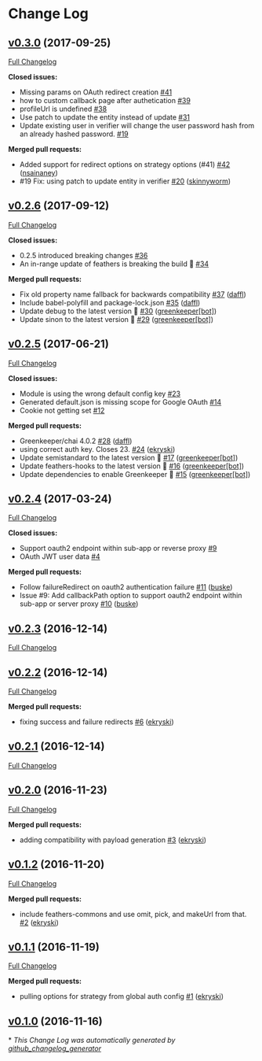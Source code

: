 # Change Log

## [v0.3.0](https://github.com/feathersjs/feathers-authentication-oauth2/tree/v0.3.0) (2017-09-25)
[Full Changelog](https://github.com/feathersjs/feathers-authentication-oauth2/compare/v0.2.6...v0.3.0)

**Closed issues:**

- Missing params on OAuth redirect creation [\#41](https://github.com/feathersjs/feathers-authentication-oauth2/issues/41)
- how to custom callback page after authetication [\#39](https://github.com/feathersjs/feathers-authentication-oauth2/issues/39)
- profileUrl is undefined [\#38](https://github.com/feathersjs/feathers-authentication-oauth2/issues/38)
- Use patch to update the entity instead of update [\#31](https://github.com/feathersjs/feathers-authentication-oauth2/issues/31)
- Update existing user in verifier will change the user password hash from an already hashed password. [\#19](https://github.com/feathersjs/feathers-authentication-oauth2/issues/19)

**Merged pull requests:**

- Added support for redirect options on strategy options \(\#41\) [\#42](https://github.com/feathersjs/feathers-authentication-oauth2/pull/42) ([nsainaney](https://github.com/nsainaney))
- \#19 Fix: using patch to update entity in verifier [\#20](https://github.com/feathersjs/feathers-authentication-oauth2/pull/20) ([skinnyworm](https://github.com/skinnyworm))

## [v0.2.6](https://github.com/feathersjs/feathers-authentication-oauth2/tree/v0.2.6) (2017-09-12)
[Full Changelog](https://github.com/feathersjs/feathers-authentication-oauth2/compare/v0.2.5...v0.2.6)

**Closed issues:**

- 0.2.5 introduced breaking changes [\#36](https://github.com/feathersjs/feathers-authentication-oauth2/issues/36)
- An in-range update of feathers is breaking the build 🚨 [\#34](https://github.com/feathersjs/feathers-authentication-oauth2/issues/34)

**Merged pull requests:**

- Fix old property name fallback for backwards compatibility [\#37](https://github.com/feathersjs/feathers-authentication-oauth2/pull/37) ([daffl](https://github.com/daffl))
- Include babel-polyfill and package-lock.json [\#35](https://github.com/feathersjs/feathers-authentication-oauth2/pull/35) ([daffl](https://github.com/daffl))
- Update debug to the latest version 🚀 [\#30](https://github.com/feathersjs/feathers-authentication-oauth2/pull/30) ([greenkeeper[bot]](https://github.com/apps/greenkeeper))
- Update sinon to the latest version 🚀 [\#29](https://github.com/feathersjs/feathers-authentication-oauth2/pull/29) ([greenkeeper[bot]](https://github.com/apps/greenkeeper))

## [v0.2.5](https://github.com/feathersjs/feathers-authentication-oauth2/tree/v0.2.5) (2017-06-21)
[Full Changelog](https://github.com/feathersjs/feathers-authentication-oauth2/compare/v0.2.4...v0.2.5)

**Closed issues:**

- Module is using the wrong default config key [\#23](https://github.com/feathersjs/feathers-authentication-oauth2/issues/23)
- Generated default.json is missing scope for Google OAuth [\#14](https://github.com/feathersjs/feathers-authentication-oauth2/issues/14)
- Cookie not getting set [\#12](https://github.com/feathersjs/feathers-authentication-oauth2/issues/12)

**Merged pull requests:**

- Greenkeeper/chai 4.0.2 [\#28](https://github.com/feathersjs/feathers-authentication-oauth2/pull/28) ([daffl](https://github.com/daffl))
- using correct auth key. Closes 23. [\#24](https://github.com/feathersjs/feathers-authentication-oauth2/pull/24) ([ekryski](https://github.com/ekryski))
- Update semistandard to the latest version 🚀 [\#17](https://github.com/feathersjs/feathers-authentication-oauth2/pull/17) ([greenkeeper[bot]](https://github.com/apps/greenkeeper))
- Update feathers-hooks to the latest version 🚀 [\#16](https://github.com/feathersjs/feathers-authentication-oauth2/pull/16) ([greenkeeper[bot]](https://github.com/apps/greenkeeper))
- Update dependencies to enable Greenkeeper 🌴 [\#15](https://github.com/feathersjs/feathers-authentication-oauth2/pull/15) ([greenkeeper[bot]](https://github.com/apps/greenkeeper))

## [v0.2.4](https://github.com/feathersjs/feathers-authentication-oauth2/tree/v0.2.4) (2017-03-24)
[Full Changelog](https://github.com/feathersjs/feathers-authentication-oauth2/compare/v0.2.3...v0.2.4)

**Closed issues:**

- Support oauth2 endpoint within sub-app or reverse proxy [\#9](https://github.com/feathersjs/feathers-authentication-oauth2/issues/9)
- OAuth JWT user data [\#4](https://github.com/feathersjs/feathers-authentication-oauth2/issues/4)

**Merged pull requests:**

- Follow failureRedirect on oauth2 authentication failure [\#11](https://github.com/feathersjs/feathers-authentication-oauth2/pull/11) ([buske](https://github.com/buske))
- Issue \#9: Add callbackPath option to support oauth2 endpoint within sub-app or server proxy [\#10](https://github.com/feathersjs/feathers-authentication-oauth2/pull/10) ([buske](https://github.com/buske))

## [v0.2.3](https://github.com/feathersjs/feathers-authentication-oauth2/tree/v0.2.3) (2016-12-14)
[Full Changelog](https://github.com/feathersjs/feathers-authentication-oauth2/compare/v0.2.2...v0.2.3)

## [v0.2.2](https://github.com/feathersjs/feathers-authentication-oauth2/tree/v0.2.2) (2016-12-14)
[Full Changelog](https://github.com/feathersjs/feathers-authentication-oauth2/compare/v0.2.1...v0.2.2)

**Merged pull requests:**

- fixing success and failure redirects [\#6](https://github.com/feathersjs/feathers-authentication-oauth2/pull/6) ([ekryski](https://github.com/ekryski))

## [v0.2.1](https://github.com/feathersjs/feathers-authentication-oauth2/tree/v0.2.1) (2016-12-14)
[Full Changelog](https://github.com/feathersjs/feathers-authentication-oauth2/compare/v0.2.0...v0.2.1)

## [v0.2.0](https://github.com/feathersjs/feathers-authentication-oauth2/tree/v0.2.0) (2016-11-23)
[Full Changelog](https://github.com/feathersjs/feathers-authentication-oauth2/compare/v0.1.2...v0.2.0)

**Merged pull requests:**

- adding compatibility with payload generation [\#3](https://github.com/feathersjs/feathers-authentication-oauth2/pull/3) ([ekryski](https://github.com/ekryski))

## [v0.1.2](https://github.com/feathersjs/feathers-authentication-oauth2/tree/v0.1.2) (2016-11-20)
[Full Changelog](https://github.com/feathersjs/feathers-authentication-oauth2/compare/v0.1.1...v0.1.2)

**Merged pull requests:**

- include feathers-commons and use omit, pick, and makeUrl from that. [\#2](https://github.com/feathersjs/feathers-authentication-oauth2/pull/2) ([ekryski](https://github.com/ekryski))

## [v0.1.1](https://github.com/feathersjs/feathers-authentication-oauth2/tree/v0.1.1) (2016-11-19)
[Full Changelog](https://github.com/feathersjs/feathers-authentication-oauth2/compare/v0.1.0...v0.1.1)

**Merged pull requests:**

- pulling options for strategy from global auth config [\#1](https://github.com/feathersjs/feathers-authentication-oauth2/pull/1) ([ekryski](https://github.com/ekryski))

## [v0.1.0](https://github.com/feathersjs/feathers-authentication-oauth2/tree/v0.1.0) (2016-11-16)


\* *This Change Log was automatically generated by [github_changelog_generator](https://github.com/skywinder/Github-Changelog-Generator)*